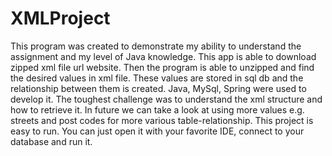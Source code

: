 # XMLProject
 This program was created to demonstrate my ability to understand the assignment and my level of Java knowledge. This app is able to download zipped xml file
 url website. Then the program is able to unzipped and find the desired values in xml file. These values are stored in sql db and the relationship between them
 is created. Java, MySql, Spring were used to develop it. The toughest challenge was to understand the xml structure and how to retrieve it. In future we can 
 take a look at using more values e.g. streets and post codes for more various table-relationship. This project is easy to run. You can just open it with your
 favorite IDE, connect to your database and run it.



